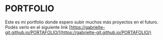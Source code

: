 # PORTFOLIO
Este es mi portfolio donde espero subir muchos más proyectos en el futuro.
Podés verlo en el siguiente link [https://gabrielte-git.github.io/PORTAFOLIO/](https://gabrielte-git.github.io/PORTAFOLIO/)
